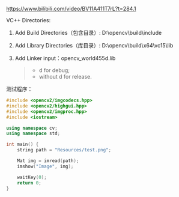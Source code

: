 https://www.bilibili.com/video/BV11A411T7rL?t=284.1



VC++ Directories:

1. Add Build Directories（包含目录）: D:\opencv\build\include

2. Add Library Directories（库目录）: D:\opencv\build\x64\vc15\lib

3. Add Linker input：opencv_world455d.lib

   > - d for debug; 
   > - without d for release.



测试程序：

```C++
#include <opencv2/imgcodecs.hpp>
#include <opencv2/highgui.hpp>
#include <opencv2/imgproc.hpp>
#include <iostream>

using namespace cv;
using namespace std;

int main() {
	string path = "Resources/test.png";

	Mat img = imread(path);
	imshow("Image", img);

	waitKey(0);
	return 0;
}
```

